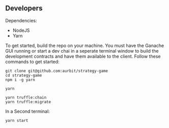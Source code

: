 ## Developers

Dependencies:

- NodeJS
- Yarn

To get started, build the repo on your machine. You must have the Ganache GUI running or start a dev chai in a seperate terminal window to build the development contracts and have them available to the client. Follow these commands to get started:

```
git clone git@github.com:aurbit/strategy-game
cd strategy-game
npm i -g yarn

yarn

yarn truffle:chain
yarn truffle:migrate
```

In a Second terminal:

```
yarn start
```
